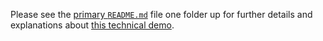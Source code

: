 Please see the [primary `README.md`](../README.md) file one folder up for further details and explanations about [this technical demo](../README.md#demo-06---test-coverage).

